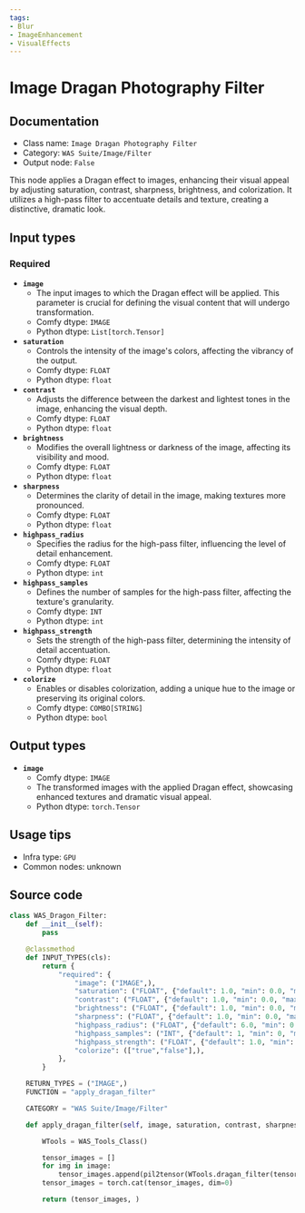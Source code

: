 ```yaml
---
tags:
- Blur
- ImageEnhancement
- VisualEffects
---
```


# Image Dragan Photography Filter
## Documentation
- Class name: `Image Dragan Photography Filter`
- Category: `WAS Suite/Image/Filter`
- Output node: `False`

This node applies a Dragan effect to images, enhancing their visual appeal by adjusting saturation, contrast, sharpness, brightness, and colorization. It utilizes a high-pass filter to accentuate details and texture, creating a distinctive, dramatic look.
## Input types
### Required
- **`image`**
    - The input images to which the Dragan effect will be applied. This parameter is crucial for defining the visual content that will undergo transformation.
    - Comfy dtype: `IMAGE`
    - Python dtype: `List[torch.Tensor]`
- **`saturation`**
    - Controls the intensity of the image's colors, affecting the vibrancy of the output.
    - Comfy dtype: `FLOAT`
    - Python dtype: `float`
- **`contrast`**
    - Adjusts the difference between the darkest and lightest tones in the image, enhancing the visual depth.
    - Comfy dtype: `FLOAT`
    - Python dtype: `float`
- **`brightness`**
    - Modifies the overall lightness or darkness of the image, affecting its visibility and mood.
    - Comfy dtype: `FLOAT`
    - Python dtype: `float`
- **`sharpness`**
    - Determines the clarity of detail in the image, making textures more pronounced.
    - Comfy dtype: `FLOAT`
    - Python dtype: `float`
- **`highpass_radius`**
    - Specifies the radius for the high-pass filter, influencing the level of detail enhancement.
    - Comfy dtype: `FLOAT`
    - Python dtype: `int`
- **`highpass_samples`**
    - Defines the number of samples for the high-pass filter, affecting the texture's granularity.
    - Comfy dtype: `INT`
    - Python dtype: `int`
- **`highpass_strength`**
    - Sets the strength of the high-pass filter, determining the intensity of detail accentuation.
    - Comfy dtype: `FLOAT`
    - Python dtype: `float`
- **`colorize`**
    - Enables or disables colorization, adding a unique hue to the image or preserving its original colors.
    - Comfy dtype: `COMBO[STRING]`
    - Python dtype: `bool`
## Output types
- **`image`**
    - Comfy dtype: `IMAGE`
    - The transformed images with the applied Dragan effect, showcasing enhanced textures and dramatic visual appeal.
    - Python dtype: `torch.Tensor`
## Usage tips
- Infra type: `GPU`
- Common nodes: unknown


## Source code
```python
class WAS_Dragon_Filter:
    def __init__(self):
        pass

    @classmethod
    def INPUT_TYPES(cls):
        return {
            "required": {
                "image": ("IMAGE",),
                "saturation": ("FLOAT", {"default": 1.0, "min": 0.0, "max": 16.0, "step": 0.01}),
                "contrast": ("FLOAT", {"default": 1.0, "min": 0.0, "max": 16.0, "step": 0.01}),
                "brightness": ("FLOAT", {"default": 1.0, "min": 0.0, "max": 16.0, "step": 0.01}),
                "sharpness": ("FLOAT", {"default": 1.0, "min": 0.0, "max": 6.0, "step": 0.01}),
                "highpass_radius": ("FLOAT", {"default": 6.0, "min": 0.0, "max": 255.0, "step": 0.01}),
                "highpass_samples": ("INT", {"default": 1, "min": 0, "max": 6.0, "step": 1}),
                "highpass_strength": ("FLOAT", {"default": 1.0, "min": 0.0, "max": 3.0, "step": 0.01}),
                "colorize": (["true","false"],),
            },
        }

    RETURN_TYPES = ("IMAGE",)
    FUNCTION = "apply_dragan_filter"

    CATEGORY = "WAS Suite/Image/Filter"

    def apply_dragan_filter(self, image, saturation, contrast, sharpness, brightness, highpass_radius, highpass_samples, highpass_strength, colorize):

        WTools = WAS_Tools_Class()

        tensor_images = []
        for img in image:
            tensor_images.append(pil2tensor(WTools.dragan_filter(tensor2pil(img), saturation, contrast, sharpness, brightness, highpass_radius, highpass_samples, highpass_strength, colorize)))
        tensor_images = torch.cat(tensor_images, dim=0)

        return (tensor_images, )

```
